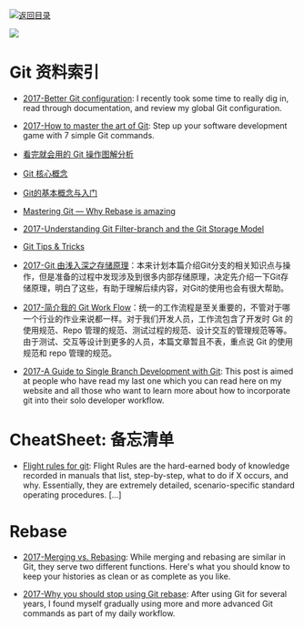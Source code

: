 [![返回目录](https://parg.co/UGo)](https://parg.co/b4z) 
 

![](https://cdn-images-1.medium.com/max/2000/1*D2NgKZ1T7LYXrFPAXnorTg.jpeg)

# Git 资料索引

- [2017-Better Git configuration](https://blog.scottnonnenberg.com/better-git-configuration/): I recently took some time to really dig in, read through documentation, and review my global Git configuration.

- [2017-How to master the art of Git](https://parg.co/bsu): Step up your software development game with 7 simple Git commands.

- [看完就会用的 Git 操作图解分析](http://blog.yubangweb.com/kan-wan-jiu-hui-yong-de-gitcao-zuo-tu-jie-fen-xi/)

- [Git 核心概念](https://zhuanlan.zhihu.com/p/22750675?utm_source=qq&utm_medium=social) 

- [Git的基本概念与入门](http://www.epubit.com.cn/article/829) 

- [Mastering Git — Why Rebase is amazing](https://hackernoon.com/mastering-git-why-rebase-is-amazing-a954485b128a?source=reading_list---------90-1---------)

- [2017-Understanding Git Filter-branch and the Git Storage Model](http://6me.us/LDeJQS)

- [Git Tips & Tricks](https://wikileaks.org/ciav7p1/cms/page_1179773.html) 

- [2017-Git 由浅入深之存储原理](http://blog.codingplayboy.com/2017/03/23/git_internal/)：本来计划本篇介绍Git分支的相关知识点与操作，但是准备的过程中发现涉及到很多内部存储原理，决定先介绍一下Git存储原理，明白了这些，有助于理解后续内容，对Git的使用也会有很大帮助。 

- [2017-简介我的 Git Work Flow](http://zhoulingyu.com/2017/05/08/Git-Work-Flow/)：统一的工作流程是至关重要的，不管对于哪一个行业的作业来说都一样。对于我们开发人员，工作流包含了开发时 Git 的使用规范、Repo 管理的规范、测试过程的规范、设计交互的管理规范等等。由于测试、交互等设计到更多的人员，本篇文章暂且不表，重点说 Git 的使用规范和 repo 管理的规范。

- [2017-A Guide to Single Branch Development with Git](https://parg.co/bBr): This post is aimed at people who have read my last one which you can read here on my website and all those who want to learn more about how to incorporate git into their solo developer workflow.

# CheatSheet: 备忘清单

- [Flight rules for git](https://github.com/k88hudson/git-flight-rules): Flight Rules are the hard-earned body of knowledge recorded in manuals that list, step-by-step, what to do if X occurs, and why. Essentially, they are extremely detailed, scenario-specific standard operating procedures. [...]

# Rebase

- [2017-Merging vs. Rebasing](https://dzone.com/articles/merging-vs-rebasing): While merging and rebasing are similar in Git, they serve two different functions. Here's what you should know to keep your histories as clean or as complete as you like.

- [2017-Why you should stop using Git rebase](https://parg.co/bBO): After using Git for several years, I found myself gradually using more and more advanced Git commands as part of my daily workflow.
